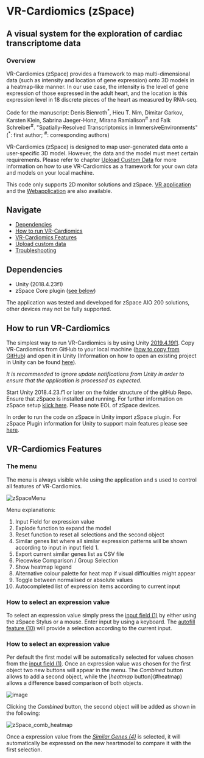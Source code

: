 # VR-Cardiomics (zSpace)
## A visual system for the exploration of cardiac transcriptome data


### Overview
VR-Cardiomics (zSpace) provides a framework to map multi-dimensional data (such as intensity and location of gene expression) onto 3D models in a heatmap-like manner. In our use case, the intensity is the level of gene expression of those expressed in the adult heart, and the location is this expression level in 18 discrete pieces of the heart as measured by RNA-seq.

Code for the manuscript: Denis Bienroth<sup>\*</sup>, Hieu T. Nim, Dimitar Garkov, Karsten Klein, Sabrina Jaeger-Honz, Mirana Ramialison<sup>#</sup> and Falk Schreiber<sup>#</sup>. "Spatially-Resolved Transcriptomics in ImmersiveEnvironments" (<sup>\*</sup>: first author; <sup>#</sup>: corresponding authors)

VR-Cardiomics (zSpace) is designed to map user-generated data onto a user-specific 3D model. However, the data and the model must meet certain requirements. Please refer to chapter [Upload Custom Data](#custom) for more information on how to use VR-Cardiomics as a framework for your own data and models on your local machine.

This code only supports 2D monitor solutions and zSpace. [VR application](https://github.com/Ramialison-Lab/VR-Cardiomics) and the [Webapplication](https://github.com/Ramialison-Lab/3DCardiomics) are also available.

## Navigate
- [Dependencies](#dependencies)
- [How to run VR-Cardiomics](#runVR)
- [VR-Cardiomics Features](#features)
- [Upload custom data](#custom)
- [Troubleshooting](#trouble)

## <a name="dependencies">Dependencies </a>

-   Unity (2018.4.23f1)
-   zSpace Core plugin ([see below](#plugin)) 

The application was tested and developed for zSpace AIO 200 solutions, other devices may not be fully supported.

## <a name="runVR">How to run VR-Cardiomics </a>

The simplest way to run VR-Cardiomics is by using Unity [2019.4.19f1](https://unity3d.com/de/unity/whats-new/2019.4.19). Copy VR-Cardiomics from GitHub to your local machine ([how to copy from GitHub](https://docs.github.com/en/repositories/creating-and-managing-repositories/cloning-a-repository)) and open it in Unity (Information on how to open an existing project in Unity can be found [here](https://docs.unity3d.com/2019.1/Documentation/Manual/GettingStartedOpeningProjects.html)).

*It is recommended to ignore update notifications from Unity in order to ensure that the application is processed as expected.*

Start Unity 2018.4.23.f1 or later on the folder structure of the gitHub Repo. Ensure that zSpace is installed and running. For further information on zSpace setup [klick here](https://support.zspace.com/s/article/Setting-up-your-zSpace-Laptop-and-user-guide?language=en_US). Please note EOL of zSpace devices. 

<a name="plugin">In order</a> to run the code on zSpace in Unity import zSpace plugin. For zSpace Plugin information for Unity to support main features please see [here](https://developer.zspace.com/docs/unity3d-setup). 

## <a name="features">VR-Cardiomics Features</a>

### <a name="menu">The menu </a>
The menu is always visible while using the application and s used to control all features of VR-Cardiomics.

![zSpaceMenu](https://user-images.githubusercontent.com/79250095/135039690-3093bbd9-2813-49d9-8ac3-1a3b93e10bdb.png)

Menu explanations:
1. Input Field for expression value
2. Explode function to expand the model
3. Reset function to reset all selections and the second object
4. Similar genes list where all similar expression patterns will be shown according to input in input field 1.
5. Export current similar genes list as CSV file
6. Piecewise Comparison / Group Selection
7. Show heatmap legend
8. Alternative colour palette for heat map if visual difficulties might appear
9. Toggle between normalised or absolute values
10. Autocompleted list of expression items according to current input

### <a name="selectExpression">How to select an expression value </a>

To select an expression value simply press the [input field (1)](#menu) by either using the zSpace Stylus or a mouse. Enter input by using a keyboard. The [autofill feature (10)](#menu) will provide a selection according to the current input. 

### <a name="selectExpression">How to select an expression value </a>

Per default the first model will be automatically selected for values chosen from the [input field (1)](#menu). Once an expression value was chosen for the first object two new buttons will appear in the menu. The *Combined* button allows to add a second object, while the [*heatmap* button}(#heatmap) allows a difference based comparison of both objects.

![image](https://user-images.githubusercontent.com/79250095/135041794-ae3713b9-c9b6-44ff-b2a8-99811be2b178.png)

Clicking the *Combined* button, the second object will be added as shown in the following:

![zSpace_comb_heatmap](https://user-images.githubusercontent.com/79250095/135041483-c39e27e8-5588-43cc-991b-e963eb8a50d3.png)

Once a expression value from the [*Similar Genes (4)*](#menu) is selected, it will automatically be expressed on the new heartmodel to compare it with the first selection. 
